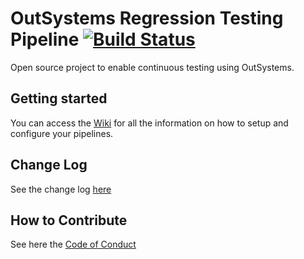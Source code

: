 # OutSystems Regression Testing Pipeline [![Build Status](https://dev.azure.com/os-pipeline/OutSystems-Pipeline/_apis/build/status/OutSystems.outsystems-pipeline?branchName=master)](https://dev.azure.com/os-pipeline/OutSystems-Pipeline/_build/latest?definitionId=1&branchName=master)

Open source project to enable continuous testing using OutSystems.

## Getting started

You can access the [Wiki](https://github.com/OutSystems/outsystems-pipeline/wiki) for all the information on how to setup and configure your pipelines.

## Change Log

See the change log [here](../master/CHANGELOG.md)

## How to Contribute

See here the [Code of Conduct](../master/CODE_OF_CONDUCT.md)